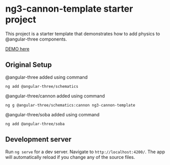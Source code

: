 # ng3-cannon-template starter project

This project is a starter template that demonstrates how to add physics to @angular-three components.

[DEMO here](https://angularcannon.z9.web.core.windows.net/)

<!--
![image](https://user-images.githubusercontent.com/25032599/154986955-799ac36c-0c41-4d19-89ad-62889fb15f98.png) 

To enable VR, modify app.component.ts and set vr=true.  when enabled, you can bat the cubes around.

![image](https://user-images.githubusercontent.com/25032599/155162543-bae9baa7-2549-4642-ab60-57bdd479854c.png)
-->

## Original Setup

@angular-three added using command

`ng add @angular-three/schematics`

@angular-three/cannon added using command

`ng g @angular-three/schematics:cannon ng3-cannon-template`

@angular-three/soba added using command

`ng add @angular-three/soba`

## Development server

Run `ng serve` for a dev server. Navigate to `http://localhost:4200/`. The app will automatically reload if you change any of the source files.
